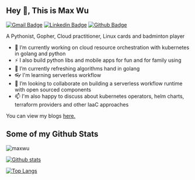 
<!--
**maxwu/maxwu** is a ✨ _special_ ✨ repository because its `README.md` (this file) appears on your GitHub profile.
### Hi there 👋

Here are some ideas to get you started:

- 🔭 I’m currently working on ...
- 🌱 I’m currently learning ...
- 👯 I’m looking to collaborate on ...
- 🤔 I’m looking for help with ...
- 💬 Ask me about ...
- 📫 How to reach me: ...
- 😄 Pronouns: ...
- ⚡ Fun fact: ...
-->

## Hey 👋, This is Max Wu
[![Gmail Badge](https://img.shields.io/badge/-maxwunj@gmail.com-c14438?style=flat&logo=Gmail&logoColor=white&link=mailto:maxwunj@gmail.com)](mailto:maxwunj@gmail.com) 
[![Linkedin Badge](https://img.shields.io/badge/-maxwu-0072b1?style=flat&logo=Linkedin&logoColor=white&link=https://www.linkedin.com/in/maxwu/)](https://www.linkedin.com/in/maxwu/) [![Github Badge](https://img.shields.io/badge/-maxwu-grey?style=flat&logo=github&logoColor=white&link=https://github.com/maxwu/)](https://www.github.com/maxwu/) <p align='left'>A Pythonist, Gopher, Cloud practitioner, Linux cards and badminton player</p><p align='left'>

- 🔭 I’m currently working on cloud resource orchestration with kubernetes in golang and python
- ⚡ I also build python libs and mobile apps for fun and for family using
- 🌱 I’m currently refreshing algorithms hand in golang
- 👓 I'm learning serverless workflow
- 👯 I’m looking to collaborate on building a serverless workflow runtime with open sourced components
- 📫 I'm also happy to discuss about kubernetes operators, helm charts, terraform providers and other IaaC approaches

You can view my blogs <a href='https://maxwu.me ' target=_blank><u>here</u>.</a></p>
## Some of my Github Stats
<p align=left> <img src=https://komarev.com/ghpvc/?username=maxwu alt=maxwu /> </p>

[![Github stats](https://github-readme-stats.vercel.app/api?username=maxwu&show_icons=true&include_all_commits=true&count_private=true&show_owner=true&hide=contribs)](https://github.com/maxwu/github-readme-stats)


[![Top Langs](https://github-readme-stats.vercel.app/api/top-langs/?username=maxwu&layout=compact&count_private=true&hide=HTML,CSS)](https://github.com/maxwu/github-readme-stats)

